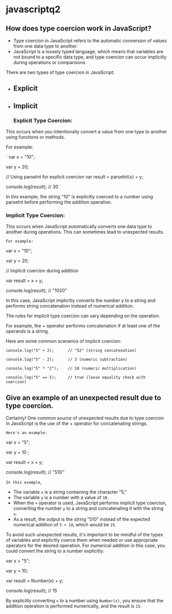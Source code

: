 # javascriptq2

## How does type coercion work in JavaScript?


- Type coercion in JavaScript refers to the automatic conversion of values from one data type to another.
- JavaScript is a loosely typed language, which means that variables are not bound to a specific data type, and type coercion can occur implicitly during operations or comparisons.

There are two types of type coercion in JavaScript: 
- Explicit
  ---
- Implicit
    ---
  ### Explicit Type Coercion:
This occurs when you intentionally convert a value from one type to another using functions or methods.

  For example:

` var x = "10";

var y = 20;

// Using parseInt for explicit coercion
var result = parseInt(x) + y;

console.log(result); // 30 `

In this example, the string "10" is explicitly coerced to a number using parseInt before performing the addition operation.

### Implicit Type Coercion:
This occurs when JavaScript automatically converts one data type to another during operations. This can sometimes lead to unexpected results.

`For example:`

var x = "10";

var y = 20;

// Implicit coercion during addition

var result = x + y;

console.log(result); // "1020"


<p>In this case, JavaScript implicitly converts the number y to a string and performs string concatenation instead of numerical addition.</p>
<p>The rules for implicit type coercion can vary depending on the operation. </p>

For example, the + operator performs concatenation if at least one of the operands is a string.

Here are some common scenarios of implicit coercion:

`console.log("5" + 2);      // "52" (string concatenation)`

`console.log("5" - 2);      // 3 (numeric subtraction)`

`console.log("5" * "2");    // 10 (numeric multiplication)`

`console.log("5" == 5);     // true (loose equality check with coercion)`

## Give an example of an unexpected result due to type coercion.

Certainly! One common source of unexpected results due to type coercion in JavaScript is the use of the + operator for concatenating strings.

`Here's an example:`

var x = "5";

var y = 10 ;

var result = x + y;

console.log(result); // "510"`

`In this example`, 
- The variable `x` is a string containing the character "5,"
- The variable `y` is a number with a value of `10`. 
- When the `+` operator is used, JavaScript performs implicit type coercion, converting the number `y` to a string and concatenating it with the string `x`. 
- As a result, the output is the string "510" instead of the expected numerical addition of `5 + 10`, which would be `15`.
  

To avoid such unexpected results, it's important to be mindful of the types of variables and explicitly coerce them when needed or use appropriate operators for the desired operation. For numerical addition in this case, you could convert the string to a number explicitly:

var x = "5";

var y = 10;

var result = Number(x) + y;

console.log(result); // 15

By explicitly converting `x` to a number using `Number(x)`, you ensure that the addition operation is performed numerically, and the result is `15`.


